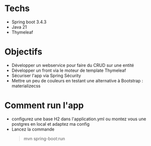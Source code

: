 # Techs
- Spring boot 3.4.3
- Java 21
- Thymeleaf

# Objectifs
- Développer un webservice pour faire du CRUD sur une entité
- Développer un front via le moteur de template Thymeleaf
- Sécuriser l'app via Spring Sécurity
- Mettre un peu de couleurs en testant une alternative à Bootstrap : materializecss

# Comment run l'app
- configurez une base H2 dans l'application.yml ou montez vous une postgres en local et adaptez ma config
- Lancez la commande
  >mvn spring-boot:run
